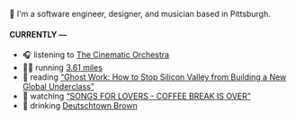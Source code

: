 👋 I'm a software engineer, designer, and musician based in Pittsburgh.

#### CURRENTLY —

* 🎧 listening to [The Cinematic Orchestra](https://www.last.fm/music/The+Cinematic+Orchestra/_/Late+Night+Tales:+The+Cinematic+Orchestra+-+Continuous+Mix)
* 🏃‍♂️ running [3.61 miles](https://www.strava.com/activities/4020240982)
* 📘 reading [“Ghost Work: How to Stop Silicon Valley from Building a New Global Underclass”](https://www.goodreads.com/book/show/41963432-ghost-work)
* 🍿 watching [“SONGS FOR LOVERS - COFFEE BREAK IS OVER”](https://youtu.be/aYYFmp9NBTk)
* 🍺 drinking [Deutschtown Brown](https://untappd.com/user/namoscato/checkin/939517929)

